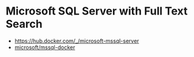 # Microsoft SQL Server with Full Text Search

* https://hub.docker.com/_/microsoft-mssql-server
* [microsoft/mssql-docker](https://github.com/microsoft/mssql-docker)
